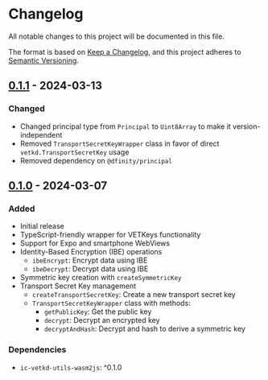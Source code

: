 # Changelog

All notable changes to this project will be documented in this file.

The format is based on [Keep a Changelog](https://keepachangelog.com/en/1.0.0/),
and this project adheres to [Semantic Versioning](https://semver.org/spec/v2.0.0.html).

## [0.1.1] - 2024-03-13

### Changed

- Changed principal type from `Principal` to `Uint8Array` to make it version-independent
- Removed `TransportSecretKeyWrapper` class in favor of direct `vetkd.TransportSecretKey` usage
- Removed dependency on `@dfinity/principal`

## [0.1.0] - 2024-03-07

### Added

- Initial release
- TypeScript-friendly wrapper for VETKeys functionality
- Support for Expo and smartphone WebViews
- Identity-Based Encryption (IBE) operations
  - `ibeEncrypt`: Encrypt data using IBE
  - `ibeDecrypt`: Decrypt data using IBE
- Symmetric key creation with `createSymmetricKey`
- Transport Secret Key management
  - `createTransportSecretKey`: Create a new transport secret key
  - `TransportSecretKeyWrapper` class with methods:
    - `getPublicKey`: Get the public key
    - `decrypt`: Decrypt an encrypted key
    - `decryptAndHash`: Decrypt and hash to derive a symmetric key

### Dependencies

- `ic-vetkd-utils-wasm2js`: ^0.1.0

[0.1.1]: https://github.com/higayasuo/vetkeys-client-utils/releases/tag/v0.1.1
[0.1.0]: https://github.com/higayasuo/vetkeys-client-utils/releases/tag/v0.1.0
